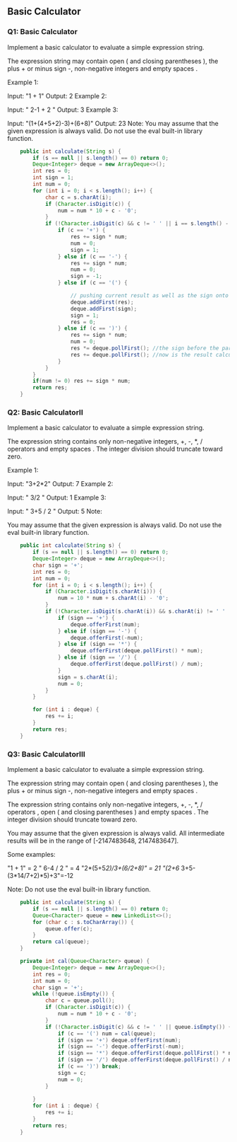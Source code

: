 ## Basic Calculator
### Q1: Basic Calculator
Implement a basic calculator to evaluate a simple expression string.

The expression string may contain open ( and closing parentheses ), the plus + or minus sign -, non-negative integers and empty spaces .

Example 1:

Input: "1 + 1"
Output: 2
Example 2:

Input: " 2-1 + 2 "
Output: 3
Example 3:

Input: "(1+(4+5+2)-3)+(6+8)"
Output: 23
Note:
You may assume that the given expression is always valid.
Do not use the eval built-in library function. 

```java
    public int calculate(String s) {
        if (s == null || s.length() == 0) return 0;
        Deque<Integer> deque = new ArrayDeque<>();
        int res = 0;
        int sign = 1;
        int num = 0;
        for (int i = 0; i < s.length(); i++) {
            char c = s.charAt(i);
            if (Character.isDigit(c)) {
                num = num * 10 + c - '0';
            }
            if (!Character.isDigit(c) && c != ' ' || i == s.length() - 1) {
                if (c == '+') {
                    res += sign * num;
                    num = 0;
                    sign = 1;
                } else if (c == '-') {
                    res += sign * num;
                    num = 0;
                    sign = -1;
                } else if (c == '(') {

                    // pushing current result as well as the sign onto the stack
                    deque.addFirst(res);
                    deque.addFirst(sign);
                    sign = 1;
                    res = 0;
                } else if (c == ')') {
                    res += sign * num;
                    num = 0;
                    res *= deque.pollFirst(); //the sign before the parenthesis
                    res += deque.pollFirst(); //now is the result calculated before the parenthesis
                }
            }
        }
        if(num != 0) res += sign * num;
        return res;
    }
```
### Q2: Basic CalculatorII
Implement a basic calculator to evaluate a simple expression string.

The expression string contains only non-negative integers, +, -, *, / operators and empty spaces . The integer division should truncate toward zero.

Example 1:

Input: "3+2*2"
Output: 7
Example 2:

Input: " 3/2 "
Output: 1
Example 3:

Input: " 3+5 / 2 "
Output: 5
Note:

You may assume that the given expression is always valid.
Do not use the eval built-in library function.
    
```java
    public int calculate(String s) {
        if (s == null || s.length() == 0) return 0;
        Deque<Integer> deque = new ArrayDeque<>();
        char sign = '+';
        int res = 0;
        int num = 0;
        for (int i = 0; i < s.length(); i++) {
            if (Character.isDigit(s.charAt(i))) {
                num = 10 * num + s.charAt(i) - '0';
            }
            if (!Character.isDigit(s.charAt(i)) && s.charAt(i) != ' ' || i == s.length() - 1) {
                if (sign == '+') {
                    deque.offerFirst(num);
                } else if (sign == '-') {
                    deque.offerFirst(-num);
                } else if (sign == '*') {
                    deque.offerFirst(deque.pollFirst() * num);
                } else if (sign == '/') {
                    deque.offerFirst(deque.pollFirst() / num);
                }
                sign = s.charAt(i);
                num = 0;
            }
        }

        for (int i : deque) {
            res += i;
        }
        return res;
    }
```
### Q3: Basic CalculatorIII
Implement a basic calculator to evaluate a simple expression string.

The expression string may contain open ( and closing parentheses ), the plus + or minus sign -, non-negative integers and empty spaces .

The expression string contains only non-negative integers, +, -, *, / operators , open ( and closing parentheses ) and empty spaces . The integer division should truncate toward zero.

You may assume that the given expression is always valid. All intermediate results will be in the range of [-2147483648, 2147483647].

Some examples:

"1 + 1" = 2
" 6-4 / 2 " = 4
"2*(5+5*2)/3+(6/2+8)" = 21
"(2+6* 3+5- (3*14/7+2)*5)+3"=-12
 

Note: Do not use the eval built-in library function.

```java
    public int calculate(String s) {
        if (s == null || s.length() == 0) return 0;
        Queue<Character> queue = new LinkedList<>();
        for (char c : s.toCharArray()) {
            queue.offer(c);
        }
        return cal(queue);
    }

    private int cal(Queue<Character> queue) {
        Deque<Integer> deque = new ArrayDeque<>();
        int res = 0;
        int num = 0;
        char sign = '+';
        while (!queue.isEmpty()) {
            char c = queue.poll();
            if (Character.isDigit(c)) {
                num = num * 10 + c - '0';
            }
            if (!Character.isDigit(c) && c != ' ' || queue.isEmpty()) {
                if (c == '(') num = cal(queue);
                if (sign == '+') deque.offerFirst(num);
                if (sign == '-') deque.offerFirst(-num);
                if (sign == '*') deque.offerFirst(deque.pollFirst() * num);
                if (sign == '/') deque.offerFirst(deque.pollFirst() / num);
                if (c == ')') break;
                sign = c;
                num = 0;
            }
            
        }
        for (int i : deque) {
            res += i;
        }
        return res;
    }
```



